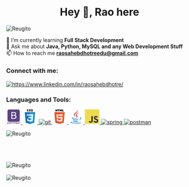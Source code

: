 <h1 align="center"> Hey 👋, Rao here </h1>
<p align="left"> <img src="https://komarev.com/ghpvc/?username=Reugito&label=Profile%20views&color=0e75b6&style=flat" alt="Reugito" /> </p>

🌱 I’m currently learning **Full Stack Development**<br>
💬 Ask me about **Java, Python, MySQL and any Web Development Stuff**<br>
📫 How to reach me  **raosahebdhotreedu@gmail.com**<br>

<h3 align="left">Connect with me:</h3>
<a href="https://www.linkedin.com/in/raosahebdhotre/" target="_blank">
    <img align="center" src="https://www.flaticon.com/svg/static/icons/svg/174/174857.svg" alt="https://www.linkedin.com/in/raosahebdhotre/" height="30" width="40" />
</a>
<h3 align="left">Languages and Tools:</h3>
<p align="left">
    <a href="https://getbootstrap.com" target="_blank"> 
        <img src="https://raw.githubusercontent.com/devicons/devicon/master/icons/bootstrap/bootstrap-plain-wordmark.svg" alt="bootstrap" width="40" height="40"/> 
    </a> 
    <a href="https://www.w3schools.com/css/" target="_blank"> 
    <img src="https://raw.githubusercontent.com/devicons/devicon/master/icons/css3/css3-original-wordmark.svg" alt="css3" width="40" height="40"/>
    </a>
 
 <a href="https://git-scm.com/" target="_blank"> 
     <img src="https://www.vectorlogo.zone/logos/git-scm/git-scm-icon.svg" alt="git" width="40" height="40"/>
    </a>
    <a href="https://www.w3.org/html/" target="_blank"> 
        <img src="https://raw.githubusercontent.com/devicons/devicon/master/icons/html5/html5-original-wordmark.svg" alt="html5" width="40" height="40"/> 
    </a> 
    <a href="https://www.java.com" target="_blank"> 
        <img src="https://raw.githubusercontent.com/devicons/devicon/master/icons/java/java-original.svg" alt="java" width="40" height="40"/> 
    </a> 
    <a href="https://developer.mozilla.org/en-US/docs/Web/JavaScript" target="_blank"> 
        <img src="https://raw.githubusercontent.com/devicons/devicon/master/icons/javascript/javascript-original.svg" alt="javascript" width="40" height="40"/> 
    </a>
    <a href="https://spring.io/" target="_blank"> 
        <img src="https://www.vectorlogo.zone/logos/springio/springio-icon.svg" alt="spring" width="40" height="40"/>
    </a>
    <a href="https://postman.com" target="_blank"> 
        <img src="https://www.vectorlogo.zone/logos/getpostman/getpostman-icon.svg" alt="postman" width="40" height="40"/>
    </a>
</p>

<div style="margin-top: 5px">
  <img align="left" src="https://github-readme-stats.vercel.app/api/top-langs?username=Reugito&show_icons=true&locale=en&layout=compact" alt="Reugito" />
</div><br><br><br><br>
<div style="margin-top: 15px">
  <img align="center" src="https://github-readme-stats.vercel.app/api?username=Reugito&show_icons=true&locale=en" alt="Reugito" />
</div>
<div style="margin-top: 15px">
  <img align="center" src="https://github-readme-streak-stats.herokuapp.com/?user=Reugito&" alt="Reugito" />
</div>

    


